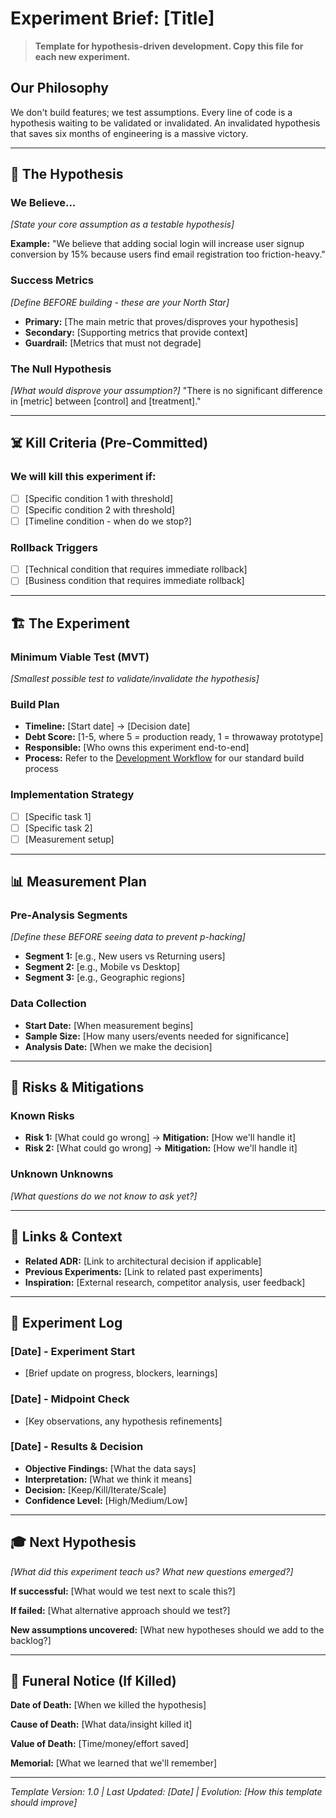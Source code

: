 # Experiment Brief: [Title]

> **Template for hypothesis-driven development. Copy this file for each new experiment.**

## Our Philosophy
We don't build features; we test assumptions. Every line of code is a hypothesis waiting to be validated or invalidated. An invalidated hypothesis that saves six months of engineering is a massive victory.

---

## 🎯 The Hypothesis

### We Believe...
*[State your core assumption as a testable hypothesis]*

**Example:** "We believe that adding social login will increase user signup conversion by 15% because users find email registration too friction-heavy."

### Success Metrics
*[Define BEFORE building - these are your North Star]*
- **Primary:** [The main metric that proves/disproves your hypothesis]
- **Secondary:** [Supporting metrics that provide context]
- **Guardrail:** [Metrics that must not degrade]

### The Null Hypothesis
*[What would disprove your assumption?]*
"There is no significant difference in [metric] between [control] and [treatment]."

---

## ☠️ Kill Criteria (Pre-Committed)

### We will kill this experiment if:
- [ ] [Specific condition 1 with threshold]
- [ ] [Specific condition 2 with threshold]  
- [ ] [Timeline condition - when do we stop?]

### Rollback Triggers
- [ ] [Technical condition that requires immediate rollback]
- [ ] [Business condition that requires immediate rollback]

---

## 🏗️ The Experiment

### Minimum Viable Test (MVT)
*[Smallest possible test to validate/invalidate the hypothesis]*

### Build Plan
- **Timeline:** [Start date] → [Decision date]
- **Debt Score:** [1-5, where 5 = production ready, 1 = throwaway prototype]
- **Responsible:** [Who owns this experiment end-to-end]
- **Process:** Refer to the [Development Workflow](../practices/development-workflow.md) for our standard build process

### Implementation Strategy
- [ ] [Specific task 1]
- [ ] [Specific task 2]
- [ ] [Measurement setup]

---

## 📊 Measurement Plan

### Pre-Analysis Segments
*[Define these BEFORE seeing data to prevent p-hacking]*
- **Segment 1:** [e.g., New users vs Returning users]  
- **Segment 2:** [e.g., Mobile vs Desktop]
- **Segment 3:** [e.g., Geographic regions]

### Data Collection
- **Start Date:** [When measurement begins]
- **Sample Size:** [How many users/events needed for significance]
- **Analysis Date:** [When we make the decision]

---

## 🚨 Risks & Mitigations

### Known Risks
- **Risk 1:** [What could go wrong] → **Mitigation:** [How we'll handle it]
- **Risk 2:** [What could go wrong] → **Mitigation:** [How we'll handle it]

### Unknown Unknowns
*[What questions do we not know to ask yet?]*

---

## 🔗 Links & Context

- **Related ADR:** [Link to architectural decision if applicable]
- **Previous Experiments:** [Link to related past experiments]
- **Inspiration:** [External research, competitor analysis, user feedback]

---

## 📝 Experiment Log

### [Date] - Experiment Start
- [Brief update on progress, blockers, learnings]

### [Date] - Midpoint Check
- [Key observations, any hypothesis refinements]

### [Date] - Results & Decision
- **Objective Findings:** [What the data says]
- **Interpretation:** [What we think it means]  
- **Decision:** [Keep/Kill/Iterate/Scale]
- **Confidence Level:** [High/Medium/Low]

---

## 🎓 Next Hypothesis

*[What did this experiment teach us? What new questions emerged?]*

**If successful:** [What would we test next to scale this?]

**If failed:** [What alternative approach should we test?]

**New assumptions uncovered:** [What new hypotheses should we add to the backlog?]

---

## 🎉 Funeral Notice (If Killed)

**Date of Death:** [When we killed the hypothesis]

**Cause of Death:** [What data/insight killed it]

**Value of Death:** [Time/money/effort saved]

**Memorial:** [What we learned that we'll remember]

---

*Template Version: 1.0 | Last Updated: [Date] | Evolution: [How this template should improve]*